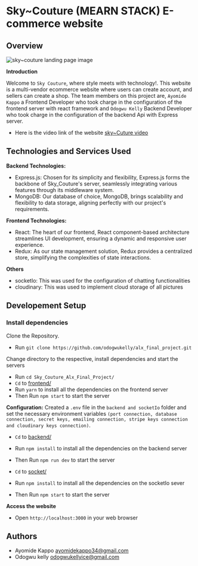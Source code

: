 
# Sky~Couture (MEARN STACK) E-commerce website

## Overview

![sky~couture landing page image](https://github.com/odogwukelly/alx_final_project/blob/main/image/sky_couture.png)

**Introduction**

Welcome to `Sky Couture`, where style meets with technology!. This website is a multi-vendor ecommerce website where users can create account, and sellers can create a shop. The team members on this project are, `Ayomide Kappo` a Frontend Developer who took charge in the configuration of the frontend server with react framework and `Odogwu Kelly` Backend Developer who took charge in the configuration of the backend Api with Express server.
   * Here is the video link of the website 
   [sky~Cuture video](https://www.youtube.com/watch?v=xHV7kudKV9c)

## Technologies and Services Used

**Backend Technologies:**

   * Express.js: Chosen for its simplicity and flexibility, Express.js forms the backbone of Sky_Couture's server, seamlessly integrating various features through its middleware system.
   * MongoDB: Our database of choice, MongoDB, brings scalability and flexibility to data storage, aligning perfectly with our project's requirements.

**Frontend Technologies:**

   * React: The heart of our frontend, React component-based architecture streamlines UI development, ensuring a dynamic and responsive user experience.
   * Redux: As our state management solution, Redux provides a centralized store, simplifying the complexities of state interactions.
 
**Others**
   * socketIo: This was used for the configuration of chatting functionalities
   * cloudinary: This was used to implement cloud storage of all pictures  

## Developement Setup
### Install dependencies
Clone the Repository.
   * Run `git clone https://github.com/odogwukelly/alx_final_project.git`


Change directory to the respective, install dependencies and start the servers
   * Run `cd Sky_Couture_Alx_Final_Project/` 
   * `Cd` to [frontend/](https://github.com/odogwukelly/alx_final_project/tree/main/Sky_Couture_Alx_Final_Project/frontend)
   * Run `yarn` to install all the dependencies on the frontend server
   * Then Run `npm start` to start the server
 
 **Configuration:**
   Created a `.env` file in the `backend and socketIo` folder and set the necessary environment variables `(port connection, database connection, secret keys, emailing connection, stripe keys connection and cloudinary keys connection)`.

   * `Cd` to [backend/](https://github.com/odogwukelly/alx_final_project/tree/main/Sky_Couture_Alx_Final_Project/backend) 
   * Run `npm install` to install all the dependencies on the backend server
   * Then Run `npm run dev` to start the server

   * `Cd` to [socket/](https://github.com/odogwukelly/alx_final_project/tree/main/Sky_Couture_Alx_Final_Project/socket)
   * Run `npm install` to install all the dependencies on the socketIo sever 
   * Then Run `npm start` to start the server
   
   **Access the website**
   * Open `http://localhost:3000` in your web browser

## Authors

* Ayomide Kappo <ayomidekappo34@gmail.com>
* Odogwu kelly <odogwukellyice@gmail.com>
